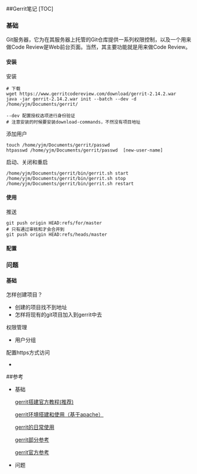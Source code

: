 ##Gerrit笔记
[TOC]

### 基础

Git服务器，它为在其服务器上托管的Git仓库提供一系列权限控制，以及一个用来做Code Review是Web前台页面。当然，其主要功能就是用来做Code Review。

#### 安装

安装

```shell
# 下载
wget https://www.gerritcodereview.com/download/gerrit-2.14.2.war
java -jar gerrit-2.14.2.war init --batch --dev -d /home/yjm/Documents/gerrit/

--dev 配置授权选项进行身份验证
# 注意安装的时候要安装download-commands，不然没有项目地址
```

添加用户

```shell
touch /home/yjm/Documents/gerrit/passwd
htpasswd /home/yjm/Documents/gerrit/passwd  [new-user-name]
```

启动、关闭和重启

```shell
/home/yjm/Documents/gerrit/bin/gerrit.sh start
/home/yjm/Documents/gerrit/bin/gerrit.sh stop
/home/yjm/Documents/gerrit/bin/gerrit.sh restart
```

#### 使用

推送

```shell
git push origin HEAD:refs/for/master
# 只有通过审核和才会合并到
git push origin HEAD:refs/heads/master
```



#### 配置



### 问题

#### 基础

怎样创建项目？

- 创建的项目找不到地址
- 怎样将现有的git项目加入到gerrit中去

权限管理

- 用户分组

配置https方式访问

- ​

 ##参考

- 基础

  [gerrit搭建官方教程(推荐)](https://gerrit-review.googlesource.com/Documentation/linux-quickstart.html)

  [gerrit环境搭建和使用（基于apache）](http://blog.csdn.net/ganshuyu/article/details/8978614)

  [gerrit的日常使用](http://www.jianshu.com/p/b77fd16894b6)

  [gerrit部分参考](http://blog.csdn.net/chenjh213/article/details/50493626)

  [gerrit官方参考](https://gerrit.googlesource.com/plugins/download-commands/+/v2.14.5)

- 问题